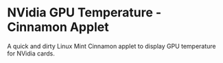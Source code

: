 # NVidia GPU Temperature - Cinnamon Applet
A quick and dirty Linux Mint Cinnamon applet to display GPU temperature for NVidia cards.
